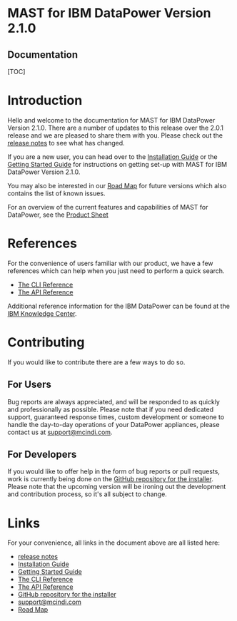 <h1>MAST for IBM DataPower Version 2.1.0</h1>
<h2>Documentation</h2>

[TOC]

# Introduction

Hello and welcome to the documentation for MAST for IBM DataPower Version
2.1.0. There are a number of updates to this release over the 2.0.1 release
and we are pleased to share them with you. Please check out the
[release notes](./releasenotes.html) to see what has changed.

If you are a new user, you can head over to the [Installation Guide](./installation.html)
or the [Getting Started Guide](./getting-started.html) for instructions on getting
set-up with MAST for IBM DataPower Version 2.1.0.

You may also be interested in our [Road Map](./roadmap.html) for future versions
which also contains the list of known issues.

For an overview of the current features and capabilities of MAST for DataPower, see the [Product Sheet](./product-sheet.html)

# References

For the convenience of users familiar with our product, we have a few references
which can help when you just need to perform a quick search.

* [The CLI Reference](./CLIReference.html)
* [The API Reference](./APIReference.html)

Additional reference information for the IBM DataPower can be found at the [IBM Knowledge Center](http://www-01.ibm.com/software/integration/datapower/library/documentation/).

# Contributing

If you would like to contribute there are a few ways to do so.

## For Users

Bug reports are always appreciated, and will be responded to as quickly and
professionally as possible. Please note that if you need dedicated support,
guaranteed response times, custom development or someone to handle the day-to-day
operations of your DataPower appliances, please contact us at
[support@mcindi.com](mailto://support@mcindi.com).

## For Developers

If you would like to offer help in the form of bug reports or pull requests,
work is currently being done on the
[GitHub repository for the installer](https://github.com/mcindi/mast.installer).
Please note that the upcoming version will be ironing out the development and
contribution process, so it's all subject to change.

# Links

For your convenience, all links in the document above are all listed here:

* [release notes](./releasenotes.html)
* [Installation Guide](./installation.html)
* [Getting Started Guide](./getting-started.html)
* [The CLI Reference](./CLIReference.html)
* [The API Reference](./APIReference.html)
* [GitHub repository for the installer](https://github.com/mcindi/mast.installer)
* [support@mcindi.com](mailto://support@mcindi.com)
* [Road Map](./roadmap.html)
